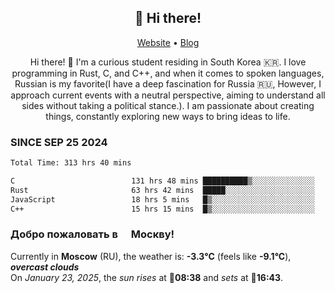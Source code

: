 <h2 align="center">👋 Hi there!</h2>
<p align="center">
  <a href="https://urdekcah.ru">Website</a> •
  <a href="https://urdekcah.blog">Blog</a>
</p>

<p align="center">
  Hi there! 👋 I'm a curious student residing in South Korea 🇰🇷. I love programming in Rust, C, and C++, and when it comes to spoken languages, Russian is my favorite(I have a deep fascination for Russia 🇷🇺, However, I approach current events with a neutral perspective, aiming to understand all sides without taking a political stance.). I am passionate about creating things, constantly exploring new ways to bring ideas to life.
</p>

### SINCE SEP 25 2024
<!--START_SECTION:waka-->
<!--LAST_WAKA_UPDATE:2025-01-22 18:29:06-->
```txt
Total Time: 313 hrs 40 mins

C                          131 hrs 48 mins ██████████▒░░░░░░░░░░░░░░   40.86 %
Rust                       63 hrs 42 mins  █████░░░░░░░░░░░░░░░░░░░░   19.75 %
JavaScript                 18 hrs 5 mins   █▒░░░░░░░░░░░░░░░░░░░░░░░   05.61 %
C++                        15 hrs 15 mins  █▒░░░░░░░░░░░░░░░░░░░░░░░   04.73 %
```
<!--END_SECTION:waka-->

<h3>Добро пожаловать в <img src="https://cdn-icons-png.flaticon.com/512/197/197408.png" width="13"/> Москву!</h3>

<!--START_SECTION:weather:moscow-->
<!--LAST_WEATHER_UPDATE:2025-01-23 06:28:17-->
Currently in **Moscow** (RU), the weather is: **-3.3°C** (feels like **-9.1°C**), ***overcast clouds***<br/>
On *January 23, 2025*, the *sun rises* at 🌅**08:38** and *sets* at 🌇**16:43**.
<!--END_SECTION:weather-->
